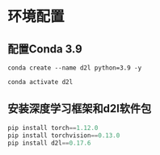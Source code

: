 # 环境配置

## 配置Conda 3.9

``conda create --name d2l python=3.9 -y``

``conda activate d2l``

## 安装深度学习框架和d2l软件包

````python
pip install torch==1.12.0
pip install torchvision==0.13.0
pip install d2l==0.17.6
````

